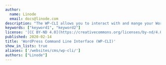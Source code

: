 ```yaml
---
author:
  name: Linode
  email: docs@linode.com
description: "The WP-CLI allows you to interact with and mange your WordPress sites using the command line."
keywords: ["keyword1", "keyword2"]
license: '[CC BY-ND 4.0](https://creativecommons.org/licenses/by-nd/4.0)'
published: 2020-02-14
title: 'WordPress Command Line Interface (WP-CLI)'
show_in_lists: true
aliases: ['/websites/cms/wp-cli/']
authors: ["Linode"]
---
```


